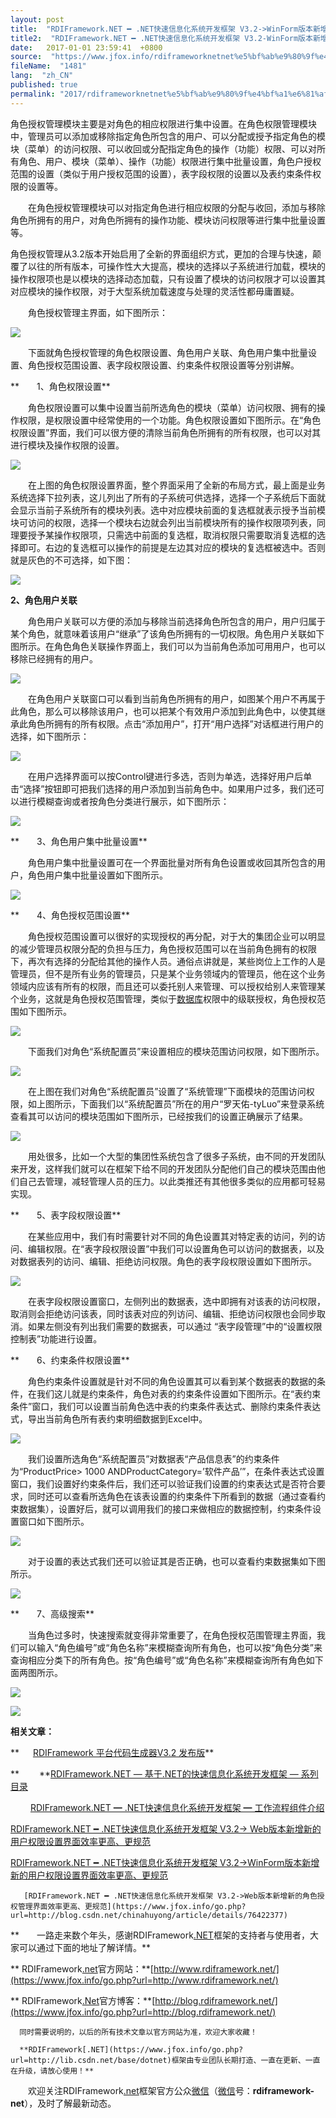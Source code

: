 ```yaml
---
layout: post
title:  "RDIFramework.NET ━ .NET快速信息化系统开发框架 V3.2->WinForm版本新增新的角色授权管理界面效率更高、更规范"
title2:  "RDIFramework.NET ━ .NET快速信息化系统开发框架 V3.2-WinForm版本新增新的角色授权管理界面效率更高、更规范"
date:   2017-01-01 23:59:41  +0800
source:  "https://www.jfox.info/rdiframeworknetnet%e5%bf%ab%e9%80%9f%e4%bf%a1%e6%81%af%e5%8c%96%e7%b3%bb%e7%bb%9f%e5%bc%80%e5%8f%91%e6%a1%86%e6%9e%b6v32winform%e7%89%88%e6%9c%ac%e6%96%b0%e5%a2%9e%e6%96%b0%e7%9a%84%e8%a7%92%e8%89%b2.html"
fileName:  "1481"
lang:  "zh_CN"
published: true
permalink: "2017/rdiframeworknetnet%e5%bf%ab%e9%80%9f%e4%bf%a1%e6%81%af%e5%8c%96%e7%b3%bb%e7%bb%9f%e5%bc%80%e5%8f%91%e6%a1%86%e6%9e%b6v32winform%e7%89%88%e6%9c%ac%e6%96%b0%e5%a2%9e%e6%96%b0%e7%9a%84%e8%a7%92%e8%89%b2.html"
---
```


角色授权管理模块主要是对角色的相应权限进行集中设置。在角色权限管理模块中，管理员可以添加或移除指定角色所包含的用户、可以分配或授予指定角色的模块（菜单）的访问权限、可以收回或分配指定角色的操作（功能）权限、可以对所有角色、用户、模块（菜单）、操作（功能）权限进行集中批量设置，角色户授权范围的设置（类似于用户授权范围的设置），表字段权限的设置以及表约束条件权限的设置等。

　　在角色授权管理模块可以对指定角色进行相应权限的分配与收回，添加与移除角色所拥有的用户，对角色所拥有的操作功能、模块访问权限等进行集中批量设置等。

角色授权管理从3.2版本开始启用了全新的界面组织方式，更加的合理与快速，颠覆了以往的所有版本，可操作性大大提高，模块的选择以子系统进行加载，模块的操作权限项也是以模块的选择动态加载，只有设置了模块的访问权限才可以设置其对应模块的操作权限，对于大型系统加载速度与处理的灵活性都毋庸置疑。

　　角色授权管理主界面，如下图所示：

![](0406076.png)

　　下面就角色授权管理的角色权限设置、角色用户关联、角色用户集中批量设置、角色授权范围设置、表字段权限设置、约束条件权限设置等分别讲解。

**　　1、角色权限设置**

　　角色权限设置可以集中设置当前所选角色的模块（菜单）访问权限、拥有的操作权限，是权限设置中经常使用的一个功能。角色权限设置如下图所示。在“角色权限设置”界面，我们可以很方便的清除当前角色所拥有的所有权限，也可以对其进行模块及操作权限的设置。

![](5eb669a.png)

　　在上图的角色权限设置界面，整个界面采用了全新的布局方式，最上面是业务系统选择下拉列表，这儿列出了所有的子系统可供选择，选择一个子系统后下面就会显示当前子系统所有的模块列表。选中对应模块前面的复选框就表示授予当前模块可访问的权限，选择一个模块右边就会列出当前模块所有的操作权限项列表，同理要授予某操作权限项，只需选中前面的复选框，取消权限只需要取消复选框的选择即可。右边的复选框可以操作的前提是左边其对应的模块的复选框被选中。否则就是灰色的不可选择，如下图：

![](499aa70.png)

**2、角色用户关联**

　　角色用户关联可以方便的添加与移除当前选择角色所包含的用户，用户归属于某个角色，就意味着该用户“继承”了该角色所拥有的一切权限。角色用户关联如下图所示。在角色角色关联操作界面上，我们可以为当前角色添加可用用户，也可以移除已经拥有的用户。

![](951dfb9.png)

　　在角色用户关联窗口可以看到当前角色所拥有的用户，如图某个用户不再属于此角色，那么可以移除该用户，也可以把某个有效用户添加到此角色中，以使其继承此角色所拥有的所有权限。点击“添加用户”，打开“用户选择”对话框进行用户的选择，如下图所示：

![](a4c3da0.png)

　　在用户选择界面可以按Control键进行多选，否则为单选，选择好用户后单击“选择”按钮即可把我们选择的用户添加到当前角色中。如果用户过多，我们还可以进行模糊查询或者按角色分类进行展示，如下图所示：

![](b095ac7.png)

**　　3、角色用户集中批量设置**

　　角色用户集中批量设置可在一个界面批量对所有角色设置或收回其所包含的用户，角色用户集中批量设置如下图所示。

![](fbc1c51.png)

**　　4、角色授权范围设置**

　　角色授权范围设置可以很好的实现授权的再分配，对于大的集团企业可以明显的减少管理员权限分配的负担与压力，角色授权范围可以在当前角色拥有的权限下，再次有选择的分配给其他的操作人员。通俗点讲就是，某些岗位上工作的人是管理员，但不是所有业务的管理员，只是某个业务领域内的管理员，他在这个业务领域内应该有所有的权限，而且还可以委托别人来管理、可以授权给别人来管理某个业务，这就是角色授权范围管理，类似于[数据库](https://www.jfox.info/go.php?url=http://lib.csdn.net/base/mysql)权限中的级联授权，角色授权范围如下图所示。

![](8cfc572.png)

　　下面我们对角色“系统配置员”来设置相应的模块范围访问权限，如下图所示。

![](e784a0e.png)

　　在上图在我们对角色“系统配置员”设置了“系统管理”下面模块的范围访问权限，如上图所示，下面我们以“系统配置员”所在的用户“罗天佑-tyLuo”来登录系统查看其可以访问的模块范围如下图所示，已经按我们的设置正确展示了结果。

 ![](769acf9.png)

　　用处很多，比如一个大型的集团性系统包含了很多子系统，由不同的开发团队来开发，这样我们就可以在框架下给不同的开发团队分配他们自己的模块范围由他们自己去管理，减轻管理人员的压力。以此类推还有其他很多类似的应用都可轻易实现。

**　　5、表字段权限设置**

　　在某些应用中，我们有时需要针对不同的角色设置其对特定表的访问，列的访问、编辑权限。在“表字段权限设置”中我们可以设置角色可以访问的数据表，以及对数据表列的访问、编辑、拒绝访问权限。角色的表字段权限设置如下图所示。

![](03cfd76.png)

　　在表字段权限设置窗口，左侧列出的数据表，选中即拥有对该表的访问权限，取消则会拒绝访问该表，同时该表对应的列访问、编辑、拒绝访问权限也会同步取消。如果左侧没有列出我们需要的数据表，可以通过 “表字段管理”中的“设置权限控制表”功能进行设置。

**　　6、约束条件权限设置**

　　角色约束条件设置就是针对不同的角色设置其可以看到某个数据表的数据的条件，在我们这儿就是约束条件，角色对表的约束条件设置如下图所示。在“表约束条件”窗口，我们可以设置当前角色选中表的约束条件表达式、删除约束条件表达式，导出当前角色所有表约束明细数据到Excel中。

![](4ba0c54.png)

　　我们设置所选角色“系统配置员”对数据表“产品信息表”的约束条件为“ProductPrice> 1000 ANDProductCategory=’软件产品’”，在条件表达式设置窗口，我们设置好约束条件后，我们还可以验证我们设置的约束表达式是否符合要求，同时还可以查看所选角色在该表设置的约束条件下所看到的数据（通过查看约束数据集），设置好后，就可以调用我们的接口来做相应的数据控制，约束条件设置窗口如下图所示。

![](5d7d1d7.png)

　　对于设置的表达式我们还可以验证其是否正确，也可以查看约束数据集如下图所示。

![](d3128ab.png)

**　　7、高级搜索**

　　当角色过多时，快速搜索就变得非常重要了，在角色授权范围管理主界面，我们可以输入“角色编号”或“角色名称”来模糊查询所有角色，也可以按“角色分类”来查询相应分类下的所有角色。按“角色编号”或“角色名称”来模糊查询所有角色如下面两图所示。

![](7ac38c9.png)

![](19d0a93.png)

 **相关文章：** 　 

**  　  [RDIFramework 平台代码生成器V3.2 发布版](https://www.jfox.info/go.php?url=http://files.cnblogs.com/files/huyong/RDIFrameworkCodeMarkerV3.2Bin.rar)** 

**　　 **[RDIFramework.NET — 基于.NET的快速信息化系统开发框架 — 系列目录](https://www.jfox.info/go.php?url=http://www.cnblogs.com/huyong/p/3202024.html)  

　　 [RDIFramework.NET ━ .NET快速信息化系统开发框架 ━ 工作流程组件介绍](https://www.jfox.info/go.php?url=http://blog.rdiframework.net/90.html) 

[RDIFramework.NET ━ .NET快速信息化系统开发框架 V3.2-> Web版本新增新的用户权限设置界面效率更高、更规范](https://www.jfox.info/go.php?url=http://blog.csdn.net/chinahuyong/article/details/74027764)

[RDIFramework.NET ━ .NET快速信息化系统开发框架 V3.2->WinForm版本新增新的用户权限设置界面效率更高、更规范](https://www.jfox.info/go.php?url=http://blog.csdn.net/chinahuyong/article/details/74035451)

       [RDIFramework.NET ━ .NET快速信息化系统开发框架 V3.2->Web版本新增新的角色授权管理界面效率更高、更规范](https://www.jfox.info/go.php?url=http://blog.csdn.net/chinahuyong/article/details/76422377)

**　　一路走来数个年头，感谢RDIFramework[.NET](https://www.jfox.info/go.php?url=http://lib.csdn.net/base/dotnet)框架的支持者与使用者，大家可以通过下面的地址了解详情。** 

**      RDIFramework[.net](https://www.jfox.info/go.php?url=http://lib.csdn.net/base/dotnet)官方网站：**[http://www.rdiframework.net/](https://www.jfox.info/go.php?url=http://www.rdiframework.net/) 

**      RDIFramework[.Net](https://www.jfox.info/go.php?url=http://lib.csdn.net/base/dotnet)官方博客：**[http://blog.rdiframework.net/](https://www.jfox.info/go.php?url=http://blog.rdiframework.net/) 

      同时需要说明的，以后的所有技术文章以官方网站为准，欢迎大家收藏！ 

      **RDIFramework[.NET](https://www.jfox.info/go.php?url=http://lib.csdn.net/base/dotnet)框架由专业团队长期打造、一直在更新、一直在升级，请放心使用！**  

　　欢迎关注RDIFramework[.net](https://www.jfox.info/go.php?url=http://lib.csdn.net/base/dotnet)框架官方公众[微信](https://www.jfox.info/go.php?url=http://lib.csdn.net/base/wechat)（[微信](https://www.jfox.info/go.php?url=http://lib.csdn.net/base/wechat)号：**rdiframework-net**），及时了解最新动态。
